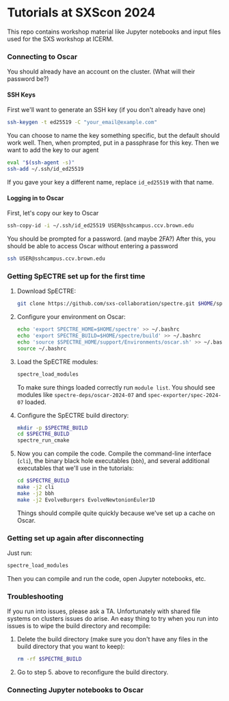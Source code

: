 # Tutorials at SXScon 2024

This repo contains workshop material like Jupyter notebooks and input files used
for the SXS workshop at ICERM.

### Connecting to Oscar

You should already have an account on the cluster. (What will their password be?)

#### SSH Keys

First we'll want to generate an SSH key (if you don't already have one)

```sh
ssh-keygen -t ed25519 -C "your_email@example.com"
```

You can choose to name the key something specific, but the default should work
well. Then, when prompted, put in a passphrase for this key. Then we want to
add the key to our agent

```sh
eval "$(ssh-agent -s)"
ssh-add ~/.ssh/id_ed25519
```

If you gave your key a different name, replace `id_ed25519` with that name.

#### Logging in to Oscar

First, let's copy our key to Oscar

```sh
ssh-copy-id -i ~/.ssh/id_ed25519 USER@sshcampus.ccv.brown.edu
```

You should be prompted for a password. (and maybe 2FA?) After this, you
should be able to access Oscar without entering a password

```sh
ssh USER@sshcampus.ccv.brown.edu
```

### Getting SpECTRE set up for the first time

1. Download SpECTRE:

   ```sh
   git clone https://github.com/sxs-collaboration/spectre.git $HOME/spectre
   ```

2. Configure your environment on Oscar:

   ```sh
   echo 'export SPECTRE_HOME=$HOME/spectre' >> ~/.bashrc
   echo 'export SPECTRE_BUILD=$HOME/spectre/build' >> ~/.bashrc
   echo 'source $SPECTRE_HOME/support/Environments/oscar.sh' >> ~/.bashrc
   source ~/.bashrc
   ```

3. Load the SpECTRE modules:

   ```sh
   spectre_load_modules
   ```

   To make sure things loaded correctly run `module list`. You should see
   modules like `spectre-deps/oscar-2024-07` and `spec-exporter/spec-2024-07`
   loaded.

4. Configure the SpECTRE build directory:

   ```sh
   mkdir -p $SPECTRE_BUILD
   cd $SPECTRE_BUILD
   spectre_run_cmake
   ```

5. Now you can compile the code. Compile the command-line interface (`cli`), the
   binary black hole executables (`bbh`), and several additional executables
   that we'll use in the tutorials:

   ```sh
   cd $SPECTRE_BUILD
   make -j2 cli
   make -j2 bbh
   make -j2 EvolveBurgers EvolveNewtonionEuler1D
   ```

   Things should compile quite quickly because we've set up a cache on Oscar.

### Getting set up again after disconnecting

Just run:

```sh
spectre_load_modules
```

Then you can compile and run the code, open Jupyter notebooks, etc.

### Troubleshooting

If you run into issues, please ask a TA. Unfortunately with shared file systems
on clusters issues do arise. An easy thing to try when you run into issues is to
wipe the build directory and recompile:

1.  Delete the build directory (make sure you don't have any files in the build
    directory that you want to keep):

    ```sh
    rm -rf $SPECTRE_BUILD
    ```

2.  Go to step 5. above to reconfigure the build directory.

### Connecting Jupyter notebooks to Oscar
